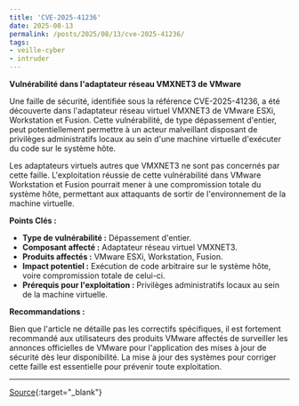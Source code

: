 ```yaml
---
title: 'CVE-2025-41236'
date: 2025-08-13
permalink: /posts/2025/08/13/cve-2025-41236/
tags:
- veille-cyber
- intruder
---
```

**Vulnérabilité dans l'adaptateur réseau VMXNET3 de VMware**

Une faille de sécurité, identifiée sous la référence CVE-2025-41236, a été découverte dans l'adaptateur réseau virtuel VMXNET3 de VMware ESXi, Workstation et Fusion. Cette vulnérabilité, de type dépassement d'entier, peut potentiellement permettre à un acteur malveillant disposant de privilèges administratifs locaux au sein d'une machine virtuelle d'exécuter du code sur le système hôte.

Les adaptateurs virtuels autres que VMXNET3 ne sont pas concernés par cette faille. L'exploitation réussie de cette vulnérabilité dans VMware Workstation et Fusion pourrait mener à une compromission totale du système hôte, permettant aux attaquants de sortir de l'environnement de la machine virtuelle.

**Points Clés :**

*   **Type de vulnérabilité :** Dépassement d'entier.
*   **Composant affecté :** Adaptateur réseau virtuel VMXNET3.
*   **Produits affectés :** VMware ESXi, Workstation, Fusion.
*   **Impact potentiel :** Exécution de code arbitraire sur le système hôte, voire compromission totale de celui-ci.
*   **Prérequis pour l'exploitation :** Privilèges administratifs locaux au sein de la machine virtuelle.

**Recommandations :**

Bien que l'article ne détaille pas les correctifs spécifiques, il est fortement recommandé aux utilisateurs des produits VMware affectés de surveiller les annonces officielles de VMware pour l'application des mises à jour de sécurité dès leur disponibilité. La mise à jour des systèmes pour corriger cette faille est essentielle pour prévenir toute exploitation.

---
[Source](https://cvemon.intruder.io/cves/CVE-2025-41236){:target="_blank"}
